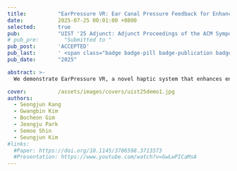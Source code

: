 ```yaml
---
title:          "EarPressure VR: Ear Canal Pressure Feedback for Enhancing Environmental Presence in Virtual Reality"
date:           2025-07-25 00:01:00 +0800
selected:       true
pub:            "UIST '25 Adjunct: Adjunct Proceedings of the ACM Symposium on User Interface Software and Technology"
# pub_pre:        "Submitted to "
pub_post:       'ACCEPTED'
pub_last:       ' <span class="badge badge-pill badge-publication badge-success"></span>'
pub_date:       "2025"

abstract: >-
  We demonstrate EarPressure VR, a novel haptic system that enhances environmental presence in virtual reality by simulating atmospheric pressure changes through controlled air pressure modulation in the user's ear canal. The system uses a VR headset with sealed earbuds and a motor-driven syringe to safely generate pressure variations that simulate sensations like underwater depth or high-altitude environments (within ±40hPa of the ambient level). Attendees will experience two interactive scenarios: a gradual underwater descent, feeling a steady increase in inward pressure synchronized with depth; and instantaneous portal travel between high- and low-pressure worlds, feeling sudden and distinct environmental shifts. This demonstration showcases how leveraging the ear canal as a haptic channel can create more physically grounded and immersive virtual experiences.

cover:          /assets/images/covers/uist25demo1.jpg
authors:
  - Seongjun Kang
  - Gwangbin Kim
  - Bocheon Gim
  - Jeongju Park
  - Semoo Shin
  - Seungjun Kim
#links:
  #Paper: https://doi.org/10.1145/3706598.3713373
  #Presentation: https://www.youtube.com/watch?v=GwLwPICaMsA
---
```

